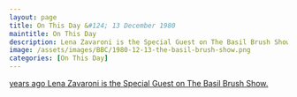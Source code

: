 ```yaml
---
layout: page
title: On This Day &#124; 13 December 1980
maintitle: On This Day
description: Lena Zavaroni is the Special Guest on The Basil Brush Show.
image: /assets/images/BBC/1980-12-13-the-basil-brush-show.png
categories: [On This Day]
---
```


[<span id="age1"></span> years ago Lena Zavaroni is the Special Guest on The Basil Brush Show.](/bbc%20one/1980/12/13/the-basil-brush-show.html)

<!-- Script for calculating number of years ago -->
<script>
var dob = '19801213';
var year = Number(dob.substr(0, 4));
var month = Number(dob.substr(4, 2)) - 1;
var day = Number(dob.substr(6, 2));
var today = new Date();
var age1 = today.getFullYear() - year;
if (today.getMonth() < month || (today.getMonth() == month && today.getDate() < day)) {
age1--;
}
document.getElementById("age1").innerHTML=age1;
</script>

